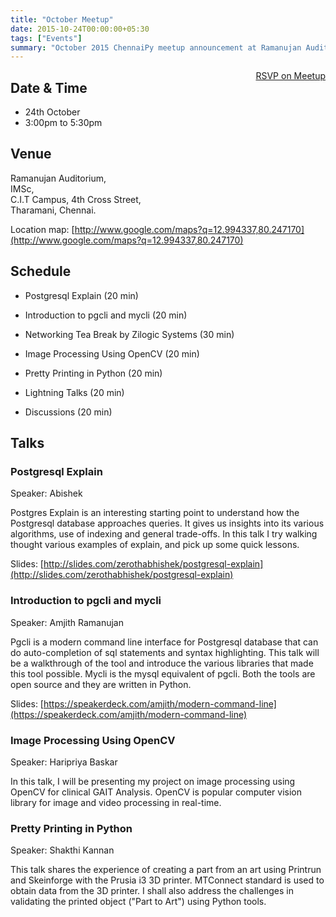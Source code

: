 ```yaml
---
title: "October Meetup"
date: 2015-10-24T00:00:00+05:30
tags: ["Events"]
summary: "October 2015 ChennaiPy meetup announcement at Ramanujan Auditorium."
---
```


<a style="float:right;" class="pure-button"
href="http://www.meetup.com/Chennaipy/events/225633816/" target="_blank"><i
class="fa fa-check-square-o"></i> RSVP on Meetup</a>

## Date & Time
   * 24th October
   * 3:00pm to 5:30pm

## Venue 

<p>
Ramanujan Auditorium,<br/>
IMSc, <br/>
C.I.T Campus, 4th Cross Street,<br/>
Tharamani, Chennai.<br/>
</p>

Location map: [http://www.google.com/maps?q=12.994337,80.247170](http://www.google.com/maps?q=12.994337,80.247170)


## Schedule

  * Postgresql Explain (20 min)

  * Introduction to pgcli and mycli (20 min)

  * Networking Tea Break by Zilogic Systems (30 min)

  * Image Processing Using OpenCV (20 min)

  * Pretty Printing in Python (20 min)

  * Lightning Talks (20 min)

  * Discussions (20 min)

## Talks

### Postgresql Explain

Speaker: Abishek

Postgres Explain is an interesting starting point to understand how
the Postgresql database approaches queries. It gives us insights into
its various algorithms, use of indexing and general trade-offs. In
this talk I try walking thought various examples of explain, and pick
up some quick lessons.

Slides: [http://slides.com/zerothabhishek/postgresql-explain](http://slides.com/zerothabhishek/postgresql-explain)

### Introduction to pgcli and mycli

Speaker: Amjith Ramanujan

Pgcli is a modern command line interface for Postgresql database that
can do auto-completion of sql statements and syntax highlighting. This
talk will be a walkthrough of the tool and introduce the various
libraries that made this tool possible. Mycli is the mysql equivalent
of pgcli. Both the tools are open source and they are written in
Python.

Slides: [https://speakerdeck.com/amjith/modern-command-line](https://speakerdeck.com/amjith/modern-command-line)

### Image Processing Using OpenCV

Speaker: Haripriya Baskar

In this talk, I will be presenting my project on image processing
using OpenCV for clinical GAIT Analysis. OpenCV is popular computer
vision library for image and video processing in real-time.

### Pretty Printing in Python

Speaker: Shakthi Kannan

This talk shares the experience of creating a part from an art using
Printrun and Skeinforge with the Prusia i3 3D printer. MTConnect
standard is used to obtain data from the 3D printer. I shall also
address the challenges in validating the printed object ("Part to
Art") using Python tools.
